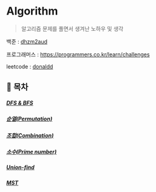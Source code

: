 # Algorithm

> 알고리즘 문제를 풀면서 생겨난 노하우 및 생각

백준 : [dhzm2aud](https://www.acmicpc.net/user/dhzm2aud)

프로그래머스 : https://programmers.co.kr/learn/challenges

leetcode : [donaldd](https://leetcode.com/Donaldd/)

## 🔖 목차

##### [DFS & BFS](algorithm_note/dfs_and_bfs.md)

##### [순열(Permutation)](algorithm_note/permutation.md)

##### [조합(Combination)](algorithm_note/combination.md)

##### [소수(Prime number)](algorithm_note/prime_number.md)

##### [Union-find](algorithm_note/union_find.md)

##### [MST](algorithm_note/mst.md)
